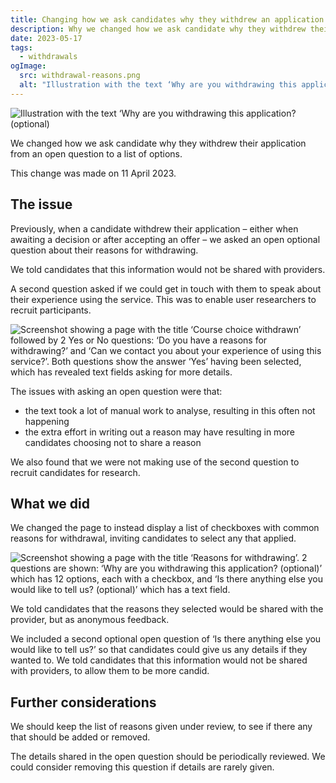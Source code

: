 ```yaml
---
title: Changing how we ask candidates why they withdrew an application
description: Why we changed how we ask candidate why they withdrew their application from an open question to a list of options.
date: 2023-05-17
tags:
  - withdrawals
ogImage:
  src: withdrawal-reasons.png
  alt: "Illustration with the text ‘Why are you withdrawing this application? (optional)"
---
```


![Illustration with the text ‘Why are you withdrawing this application? (optional)](withdrawal-reasons.png)

We changed how we ask candidate why they withdrew their application from an open question to a list of options.

This change was made on 11 April 2023.

## The issue

Previously, when a candidate withdrew their application – either when awaiting a decision or after accepting an offer – we asked an open optional question about their reasons for withdrawing.

We told candidates that this information would not be shared with providers.

A second question asked if we could get in touch with them to speak about their experience using the service. This was to enable user researchers to recruit participants.

![Screenshot showing a page with the title ‘Course choice withdrawn’ followed by 2 Yes or No questions: ‘Do you have a reasons for withdrawing?’ and ‘Can we contact you about your experience of using this service?’. Both questions show the answer ‘Yes’ having been selected, which has revealed text fields asking for more details.](before.png)

The issues with asking an open question were that:

- the text took a lot of manual work to analyse, resulting in this often not happening
- the extra effort in writing out a reason may have resulting in more candidates choosing not to share a reason

We also found that we were not making use of the second question to recruit candidates for research.

## What we did

We changed the page to instead display a list of checkboxes with common reasons for withdrawal, inviting candidates to select any that applied.

![Screenshot showing a page with the title ‘Reasons for withdrawing’. 2 questions are shown: ‘Why are you withdrawing this application? (optional)’ which has 12 options, each with a checkbox, and ‘Is there anything else you would like to tell us? (optional)’ which has a text field.](after.png)

We told candidates that the reasons they selected would be shared with the provider, but as anonymous feedback.

We included a second optional open question of ‘Is there anything else you would like to tell us?’ so that candidates could give us any details if they wanted to. We told candidates that this information would not be shared with providers, to allow them to be more candid.

## Further considerations

We should keep the list of reasons given under review, to see if there any that should be added or removed.

The details shared in the open question should be periodically reviewed. We could consider removing this question if details are rarely given.
